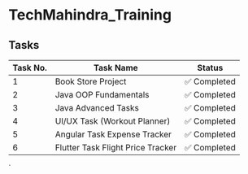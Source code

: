 # TechMahindra_Training

## Tasks 

| Task No. | Task Name                      | Status       |
|----------|--------------------------------|--------------|
| 1        | Book Store Project                | ✅ Completed |
| 2        | Java OOP Fundamentals         | ✅ Completed |
| 3        | Java Advanced Tasks                           | ✅ Completed |
| 4        | UI/UX  Task (Workout Planner)     | ✅ Completed |
| 5        | Angular Task Expense Tracker       | ✅ Completed |
| 6        | Flutter Task Flight Price Tracker       | ✅ Completed |




`